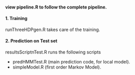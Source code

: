 #### view pipeline.R to follow the complete pipeline.


#### 1. Training

 runThreeHDPgen.R takes care of the training.

#### 2. Prediction on Test set
 resultsScriptnTest.R runs the following scripts
  * predHMMTest.R (main prediction code, for local model).
  * simpleModel.R (first order Markov Model).
  
